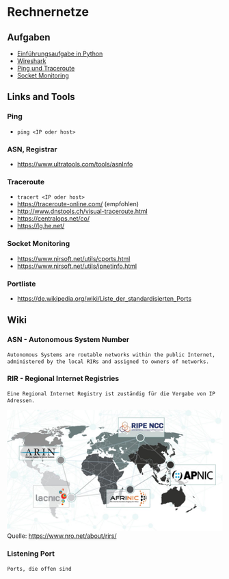 # Rechnernetze

## Aufgaben

* [Einführungsaufgabe in Python](/Aufgabe1_EventList)
* [Wireshark](/Wireshark)
* [Ping und Traceroute](/PingUndTraceroute)
* [Socket Monitoring](/SocketMonitoring)

## Links and Tools

### Ping
* ```ping <IP oder host>```

### ASN, Registrar
* https://www.ultratools.com/tools/asnInfo

### Traceroute
* ```tracert <IP oder host>```
* https://traceroute-online.com/ (empfohlen)
* http://www.dnstools.ch/visual-traceroute.html
* https://centralops.net/co/
* https://lg.he.net/

### Socket Monitoring
* https://www.nirsoft.net/utils/cports.html
* https://www.nirsoft.net/utils/ipnetinfo.html

### Portliste
* https://de.wikipedia.org/wiki/Liste_der_standardisierten_Ports

## Wiki

### ASN - Autonomous System Number

```
Autonomous Systems are routable networks within the public Internet, administered by the local RIRs and assigned to owners of networks.
```

### RIR - Regional Internet Registries

```
Eine Regional Internet Registry ist zuständig für die Vergabe von IP Adressen.
```
![RIR Karte](/Ressourcen/RIR.jpg?raw=true)
Quelle: https://www.nro.net/about/rirs/

### Listening Port

```
Ports, die offen sind
```
